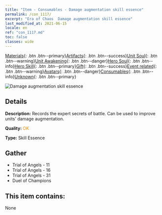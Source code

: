```yaml
---
title: "Item - Consumables - Damage augmentation skill essence"
permalink: /con_1117/
excerpt: "Era of Chaos  Damage augmentation skill essence"
last_modified_at: 2021-06-15
locale: en
ref: "con_1117.md"
toc: false
classes: wide
---
```

 [Materials](/Items/){: .btn .btn--primary}[Artifacts](/Items/Artifacts/){: .btn .btn--success}[Unit Soul](/Items/UnitSoul/){: .btn .btn--warning}[Unit Awakening](/Items/UnitAwakening/){: .btn .btn--danger}[Hero Soul](/Items/HeroSoul/){: .btn .btn--info}[Hero Skill](/Items/HeroSkill/){: .btn .btn--primary}[Gift](/Items/Gift/){: .btn .btn--success}[Event related](/Items/Events/){: .btn .btn--warning}[Avatars](/Items/Avatars/){: .btn .btn--danger}[Consumables](/Items/Consumables/){: .btn .btn--info}[Unknown](/Items/Unknown/){: .btn .btn--primary}

 ![Damage augmentation skill essence](/images/t/i_7008.png)

## Details
 **Description:** Records the expert secrets of battle. Can be used to improve units' damage augmentation.

 **Quality:** <span style="color: #FF8C00">OK</span>

 **Type:** Skill Essence

## Gather

*    Trial of Angels - 11 
*    Trial of Angels - 16 
*    Trial of Angels - 31 
*    Duel of Champions 

## This item contains:

  None


